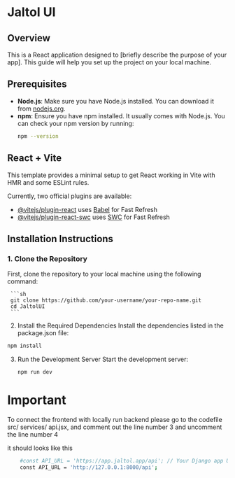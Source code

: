 # Jaltol UI

## Overview
This is a React application designed to [briefly describe the purpose of your app]. This guide will help you set up the project on your local machine.

## Prerequisites
- **Node.js**: Make sure you have Node.js installed. You can download it from [nodejs.org](https://nodejs.org/).
- **npm**: Ensure you have npm installed. It usually comes with Node.js. You can check your npm version by running:
  ```sh
  npm --version
  
## React + Vite

This template provides a minimal setup to get React working in Vite with HMR and some ESLint rules.

Currently, two official plugins are available:

- [@vitejs/plugin-react](https://github.com/vitejs/vite-plugin-react/blob/main/packages/plugin-react/README.md) uses [Babel](https://babeljs.io/) for Fast Refresh
- [@vitejs/plugin-react-swc](https://github.com/vitejs/vite-plugin-react-swc) uses [SWC](https://swc.rs/) for Fast Refresh


## Installation Instructions

### 1. Clone the Repository
First, clone the repository to your local machine using the following command:

     ```sh
     git clone https://github.com/your-username/your-repo-name.git
     cd JaltolUI
     ```

2. Install the Required Dependencies
Install the dependencies listed in the package.json file:
  ```sh
  npm install
  ```


3. Run the Development Server
Start the development server:

     ```sh 
    npm run dev
     ```

# Important 

To connect the frontend with locally run backend please go to the codefile src/ services/ api.jsx, and comment out the line number 3 and uncomment the line number 4

it should looks like this 
```sh
    #const API_URL = 'https://app.jaltol.app/api'; // Your Django app URL
    const API_URL = 'http://127.0.0.1:8000/api'; 
```
    
